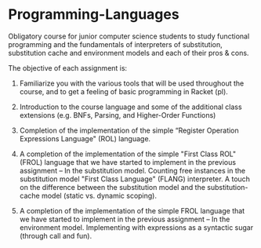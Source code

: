 # Programming-Languages

Obligatory course for junior computer science students to study functional programming and the fundamentals of interpreters of substitution, substitution cache and environment models and each of their pros & cons.

The objective of each assignment is:

1. Familiarize you with the various tools that will be used throughout the course, and to get a feeling of basic programming in Racket (pl).

2. Introduction to the course language and some of the additional class extensions (e.g. BNFs, Parsing, and Higher-Order Functions)

3. Completion of the implementation of the simple “Register Operation Expressions Language" (ROL) language.

4. A completion of the implementation of the simple "First Class ROL" (FROL) language that we have started to implement in the previous assignment – In the substitution model.
Counting free instances in the substitution model "First Class Language" (FLANG) interpreter.
A touch on the difference between the substitution model and the substitution-cache model (static vs. dynamic scoping).

5. A completion of the implementation of the simple FROL language that we have started to implement in the previous assignment – In the environment model.
Implementing with expressions as a syntactic sugar (through call and fun). 
